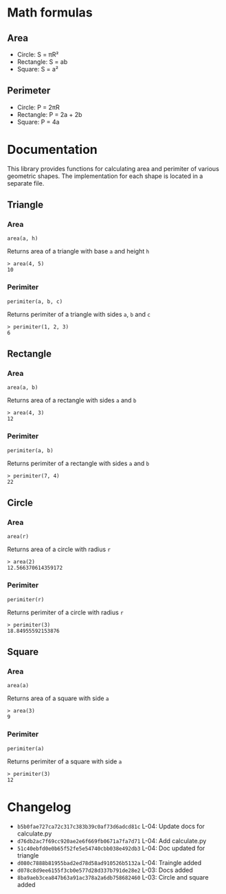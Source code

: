 # Math formulas
## Area
- Circle: S = πR²
- Rectangle: S = ab
- Square: S = a²

## Perimeter
- Circle: P = 2πR
- Rectangle: P = 2a + 2b
- Square: P = 4a

# Documentation

This library provides functions for calculating area and perimiter of various geometric shapes. The implementation for each shape is located in a separate file.

## Triangle

### Area

`area(a, h)`

Returns area of a triangle with base `a` and height `h`

```
> area(4, 5)
10
```

### Perimiter

`perimiter(a, b, c)`

Returns perimiter of a triangle with sides `a`, `b` and `c`

```
> perimiter(1, 2, 3)
6
```

## Rectangle

### Area

`area(a, b)`

Returns area of a rectangle with sides `a` and `b`

```
> area(4, 3)
12
```

### Perimiter

`perimiter(a, b)`

Returns perimiter of a rectangle with sides `a` and `b`

```
> perimiter(7, 4)
22
```

## Circle

### Area

`area(r)`

Returns area of a circle with radius `r`

```
> area(2)
12.566370614359172
```

### Perimiter

`perimiter(r)`

Returns perimiter of a circle with radius `r`

```
> perimiter(3)
18.84955592153876
```

## Square

### Area

`area(a)`

Returns area of a square with side `a`

```
> area(3)
9
```

### Perimiter

`perimiter(a)`

Returns perimiter of a square with side `a`

```
> perimiter(3)
12
```

# Changelog
- `b5b0fae727ca72c317c383b39c0af73d6adcd81c` L-04: Update docs for calculate.py
- `d76db2ac7f69cc920ae2e6f669fb0671a7fa7d71` L-04: Add calculate.py
- `51c40ebfd0e0b65f52fe5e54740cbb038e492db3` L-04: Doc updated for triangle
- `d080c7888b81955bad2ed78d58ad910526b5132a` L-04: Traingle added
- `d078c8d9ee6155f3cb0e577d28d337b791de28e2` L-03: Docs added
- `8ba9aeb3cea847b63a91ac378a2a6db758682460` L-03: Circle and square added
